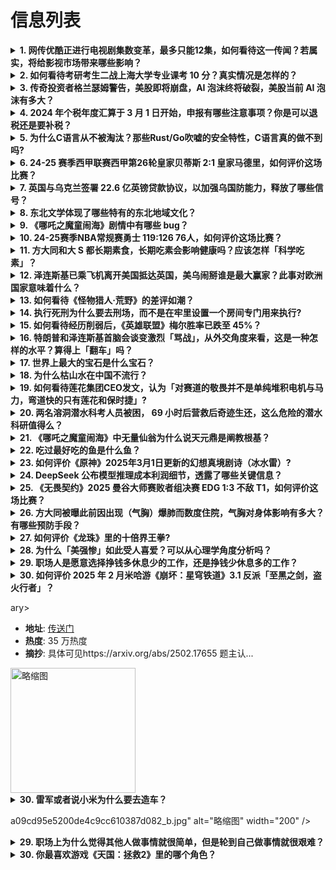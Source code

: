 # 信息列表

<details>
<summary><b>1. 网传优酷正进行电视剧集数变革，最多只能12集，如何看待这一传闻？若属实，将给影视市场带来哪些影响？</b></summary>

- **地址**: [传送门](https://www.zhihu.com/question/13658586246)
- **热度**: 485 万热度
- **摘抄**: 不久前，有网传消息称优酷自2025年起将不再接收16集以上的长剧，主要针对自制剧...

<img src="https://pica.zhimg.com/v2-b1eb7224ed7d9a03820a4aea8af75a7f_xl.jpg?source=57bbeac9" alt="略缩图" width="200" />
</details>

<details>
<summary><b>2. 如何看待考研考生二战上海大学专业课考 10 分？真实情况是怎样的？</b></summary>

- **地址**: [传送门](https://www.zhihu.com/question/13726883917)
- **热度**: 426 万热度
- **摘抄**: 最新进展：3月1日晚，上海大学研究生院官网发布《情况声明》，表示考研研究生阅卷工...

<img src="https://picx.zhimg.com/80/v2-99dab0a75e30e8cabf5f435052115fcb_1440w.png" alt="略缩图" width="200" />
</details>

<details>
<summary><b>3. 传奇投资者格兰瑟姆警告，美股即将崩盘，AI 泡沫终将破裂，美股当前 AI 泡沫有多大？</b></summary>

- **地址**: [传送门](https://www.zhihu.com/question/13719808639)
- **热度**: 262 万热度
- **摘抄**: 据券商中国，站在当前时点，关于美股科技泡沫的警告声，可谓不绝于耳。 其中，传奇投...

<img src="https://picx.zhimg.com/80/v2-45ad1a549acba30cd4bdd984a2aecc59_1440w.png" alt="略缩图" width="200" />
</details>

<details>
<summary><b>4. 2024 年个税年度汇算于 3 月 1 日开始，申报有哪些注意事项？你是可以退税还是要补税？</b></summary>

- **地址**: [传送门](https://www.zhihu.com/question/13714911172)
- **热度**: 231 万热度
- **摘抄**: 个税年度汇算将于3月1日开始。个税汇算是指纳税人需汇总上一年度工资薪金、劳务报酬...

<img src="https://picx.zhimg.com/80/v2-0980d5681064669c7d188470b06c6748_1440w.png" alt="略缩图" width="200" />
</details>

<details>
<summary><b>5. 为什么C语言从不被淘汰？那些Rust/Go吹嘘的安全特性，C语言真的做不到吗?</b></summary>

- **地址**: [传送门](https://www.zhihu.com/question/13684481248)
- **热度**: 146 万热度
- **摘抄**: 最近学Rust和Go时，总看到有人说“C语言不安全”“内存管理是灾难”。但Lin...

<img src="https://picx.zhimg.com/80/v2-bcd6bfa56ac621a38b5aaac42f00b96d_1440w.png" alt="略缩图" width="200" />
</details>

<details>
<summary><b>6. 24-25 赛季西甲联赛西甲第26轮皇家贝蒂斯 2:1 皇家马德里，如何评价这场比赛？</b></summary>

- **地址**: [传送门](https://www.zhihu.com/question/13789782791)
- **热度**: 141 万热度
- **摘抄**: 

<img src="https://picx.zhimg.com/80/v2-db2934d90e3f1506683e37f02da728a2_1440w.webp?source=1def8aca" alt="略缩图" width="200" />
</details>

<details>
<summary><b>7. 英国与乌克兰签署 22.6 亿英镑贷款协议，以加强乌国防能力，释放了哪些信号？</b></summary>

- **地址**: [传送门](https://www.zhihu.com/question/13799166723)
- **热度**: 140 万热度
- **摘抄**: 英国财政部首席秘书达伦·琼斯当地时间3月1日晚在社交媒体平台上表示，当天，英国财...

<img src="https://pic1.zhimg.com/v2-267dbf8b5c9f87373e1f3271223067a8_1440w.png" alt="略缩图" width="200" />
</details>

<details>
<summary><b>8. 东北文学体现了哪些特有的东北地域文化？</b></summary>

- **地址**: [传送门](https://www.zhihu.com/question/12918620182)
- **热度**: 139 万热度
- **摘抄**: 东北文学体现了哪些特有的东北地域文化？

<img src="https://pic1.zhimg.com/80/v2-34326482d6bbda8b309abc46e256b639_1440w.webp?source=1def8aca" alt="略缩图" width="200" />
</details>

<details>
<summary><b>9. 《哪吒之魔童闹海》剧情中有哪些 bug？</b></summary>

- **地址**: [传送门](https://www.zhihu.com/question/11387061617)
- **热度**: 105 万热度
- **摘抄**: 

<img src="https://picx.zhimg.com/50/v2-4cb2ba2fc3808461d4dfdb78643ce339_b.jpg" alt="略缩图" width="200" />
</details>

<details>
<summary><b>10. 24-25赛季NBA常规赛勇士 119:126 76人，如何评价这场比赛？</b></summary>

- **地址**: [传送门](https://www.zhihu.com/question/13807832463)
- **热度**: 71 万热度
- **摘抄**: 

<img src="https://picx.zhimg.com/80/v2-c73174ce3749aa8dc6007d6c0126fe21_1440w.webp?source=1def8aca" alt="略缩图" width="200" />
</details>

<details>
<summary><b>11. 方大同和大 S 都长期素食，长期吃素会影响健康吗？应该怎样「科学吃素」？</b></summary>

- **地址**: [传送门](https://www.zhihu.com/question/13740868418)
- **热度**: 63 万热度
- **摘抄**: 

<img src="https://pic1.zhimg.com/v2-3d6e974b6f985764ebcf39426ef87d15_xl.jpg?source=57bbeac9" alt="略缩图" width="200" />
</details>

<details>
<summary><b>12. 泽连斯基已乘飞机离开美国抵达英国，美乌闹掰谁是最大赢家？此事对欧洲国家意味着什么？</b></summary>

- **地址**: [传送门](https://www.zhihu.com/question/13761644461)
- **热度**: 56 万热度
- **摘抄**: 最新进展： 总台记者当地时间3月1日获悉，乌克兰总统泽连斯基已经抵达英国。更多资...

<img src="https://pic1.zhimg.com/v2-f107bfb4fd0cf78090553825501318d0_1440w.jpg" alt="略缩图" width="200" />
</details>

<details>
<summary><b>13. 如何看待《怪物猎人·荒野》的差评如潮？</b></summary>

- **地址**: [传送门](https://www.zhihu.com/question/13753404816)
- **热度**: 40 万热度
- **摘抄**: 截至2025年3月1日，怪物猎人荒野国区共17k的评测，19%好评，中文评价数量...

<img src="https://pic1.zhimg.com/80/v2-1a3609a5c857a9d608a3474da731eb4a_1440w.webp?source=1def8aca" alt="略缩图" width="200" />
</details>

<details>
<summary><b>14. 执行死刑为什么要去刑场，而不是在牢里设置一个房间专门用来执行?</b></summary>

- **地址**: [传送门](https://www.zhihu.com/question/658579569)
- **热度**: 39 万热度
- **摘抄**: 以前执行死刑是公开的，是为了让更多人看到死刑犯被处决，所以需要拉到大庭广众之下让...

<img src="https://pic1.zhimg.com/v2-1c3d24e50e3430ab16548e812e6a11d8_xl.jpg" alt="略缩图" width="200" />
</details>

<details>
<summary><b>15. 如何看待经历削弱后，《英雄联盟》梅尔胜率已跌至 45%？</b></summary>

- **地址**: [传送门](https://www.zhihu.com/question/13418325421)
- **热度**: 37 万热度
- **摘抄**: [图片]

<img src="https://pic4.zhimg.com/50/v2-52b05e4407900964de40d25783c05ebf_b.jpg" alt="略缩图" width="200" />
</details>

<details>
<summary><b>16. 特朗普和泽连斯基首脑会谈变激烈「骂战」，从外交角度来看，这是一种怎样的水平？算得上「翻车」吗？</b></summary>

- **地址**: [传送门](https://www.zhihu.com/question/13731642055)
- **热度**: 36 万热度
- **摘抄**: 当地时间2月28日，泽连斯基到访美国，与美总统特朗普会面，签署关于开发乌矿产资源...

<img src="https://pic1.zhimg.com/80/v2-953758dde320b8b8a038419b8fb27411_1440w.png" alt="略缩图" width="200" />
</details>

<details>
<summary><b>17. 世界上最大的宝石是什么宝石？</b></summary>

- **地址**: [传送门](https://www.zhihu.com/question/429231337)
- **热度**: 34 万热度
- **摘抄**: 最贵的又是什么宝石？

<img src="https://pica.zhimg.com/50/v2-4fe53b1597c5d28a96691f7764d3701e_b.jpg" alt="略缩图" width="200" />
</details>

<details>
<summary><b>18. 为什么枯山水在中国不流行？</b></summary>

- **地址**: [传送门](https://www.zhihu.com/question/23448967)
- **热度**: 33 万热度
- **摘抄**: 枯山水在日本这么盛行，为什么在文化相似的中国却很罕见？

<img src="https://pica.zhimg.com/50/9ca688b23c986ae677d76346f8903dd2_b.jpg" alt="略缩图" width="200" />
</details>

<details>
<summary><b>19. 如何看待莲花集团CEO发文，认为「对赛道的敬畏并不是单纯堆积电机与马力，弯道快的只有莲花和保时捷」?</b></summary>

- **地址**: [传送门](https://www.zhihu.com/question/13691384077)
- **热度**: 29 万热度
- **摘抄**: 莲花集团CEO冯擎峰今日在微博发文称，对赛道的敬畏并不是电机与马力的单纯堆积，大...

<img src="https://pic1.zhimg.com/80/v2-ac560651156126b312054f699368e800_1440w.webp?source=1def8aca" alt="略缩图" width="200" />
</details>

<details>
<summary><b>20. 两名溶洞潜水科考人员被困， 69 小时后营救后奇迹生还，这么危险的潜水科研值得么？</b></summary>

- **地址**: [传送门](https://www.zhihu.com/question/13653601935)
- **热度**: 28 万热度
- **摘抄**: 2月5日，两名科考队员在广西百色市田阳区的一个溶洞内潜水时失联，后经当地公安、应...

<img src="https://pic3.zhimg.com/v2-5dedd36d0277f030340346bc8477aa36_1440w.jpg" alt="略缩图" width="200" />
</details>

<details>
<summary><b>21. 《哪吒之魔童闹海》中无量仙翁为什么说天元鼎是阐教根基？</b></summary>

- **地址**: [传送门](https://www.zhihu.com/question/11906192085)
- **热度**: 23 万热度
- **摘抄**: 无量仙翁在天元鼎被破的时候说的

<img src="https://pica.zhimg.com/80/v2-96edb48054fe1db77d5ca50159e4695a_1440w.webp" alt="略缩图" width="200" />
</details>

<details>
<summary><b>22. 吃过最好吃的鱼是什么鱼？</b></summary>

- **地址**: [传送门](https://www.zhihu.com/question/334848608)
- **热度**: 22 万热度
- **摘抄**: 

<img src="https://pic2.zhimg.com/50/v2-3fa0d163a428d3dcb3eee4bd4c1af9c9_b.jpg" alt="略缩图" width="200" />
</details>

<details>
<summary><b>23. 如何评价《原神》2025年3月1日更新的幻想真境剧诗（冰水雷）?</b></summary>

- **地址**: [传送门](https://www.zhihu.com/question/13745253584)
- **热度**: 19 万热度
- **摘抄**: 

<img src="https://pic1.zhimg.com/50/v2-a2b3ad244e07e2094ad63eea064506be_b.jpg" alt="略缩图" width="200" />
</details>

<details>
<summary><b>24. DeepSeek 公布模型推理成本利润细节，透露了哪些关键信息？</b></summary>

- **地址**: [传送门](https://www.zhihu.com/question/13730017341)
- **热度**: 19 万热度
- **摘抄**: 一天的总收入为 $562,027，成本利润率 545%DeepSeek：Deep...

<img src="https://picx.zhimg.com/v2-02037b7de4bdb9bc5aca81b2fe9bfe19_r.jpg?source=1def8aca" alt="略缩图" width="200" />
</details>

<details>
<summary><b>25. 《无畏契约》2025 曼谷大师赛败者组决赛 EDG 1:3 不敌 T1，如何评价这场比赛？</b></summary>

- **地址**: [传送门](https://www.zhihu.com/question/13755153969)
- **热度**: 19 万热度
- **摘抄**: 

<img src="https://pic2.zhimg.com/50/v2-954b367e2e18d85327c7baeedba06433_b.jpg" alt="略缩图" width="200" />
</details>

<details>
<summary><b>26. 方大同被曝此前因出现（气胸）爆肺而数度住院，气胸对身体影响有多大？有哪些预防手段？</b></summary>

- **地址**: [传送门](https://www.zhihu.com/question/13735749077)
- **热度**: 17 万热度
- **摘抄**: 此前新闻报道： 你还记得方大同吗？ 你听过方大同的歌吗？ 作为中国香港著名的男歌...

<img src="https://picx.zhimg.com/80/v2-f9f470f0b14619d2b46a293aa914b0ea_1440w.png" alt="略缩图" width="200" />
</details>

<details>
<summary><b>27. 如何评价《龙珠》里的十倍界王拳?</b></summary>

- **地址**: [传送门](https://www.zhihu.com/question/7633089322)
- **热度**: 16 万热度
- **摘抄**: 

<img src="https://picx.zhimg.com/80/v2-26b8a5bca8b1156dc7360af72eed9772_1440w.png" alt="略缩图" width="200" />
</details>

<details>
<summary><b>28. 为什么「美强惨」如此受人喜爱？可以从心理学角度分析吗？</b></summary>

- **地址**: [传送门](https://www.zhihu.com/question/13541859495)
- **热度**: 15 万热度
- **摘抄**: @知乎心理

<img src="https://pic4.zhimg.com/v2-af7239f7013df408d603304100ffb48f_1440w.jpeg" alt="略缩图" width="200" />
</details>

<details>
<summary><b>29. 职场人是愿意选择挣钱多休息少的工作，还是挣钱少休息多的工作？</b></summary>

- **地址**: [传送门](https://www.zhihu.com/question/13746336583)
- **热度**: 15 万热度
- **摘抄**: 歌手方大同的去世，引发了很多思考。 为了完成工作，似乎加班加点已经成了常态。但是...

<img src="https://picx.zhimg.com/80/v2-0c60eb1771c4ef3d0c7e8b90d35c661c_1440w.webp?source=1def8aca" alt="略缩图" width="200" />
</details>

<details>
<summary><b>30. 如何评价 2025 年 2 月米哈游《崩坏：星穹铁道》3.1 反派「至黑之剑，盗火行者」？</b></summary>

- **地址**: [传送门](https://www.zhihu.com/question/13480712762)
- **热度**: 12 万热度
- **摘抄**: [图片]

<img src="https://picx.zhimg.com/80/v2-e84bcffaeae43fa8a79bf7b4d1230603_1440w.webp?source=1def8aca" alt="略缩图" width="200" />
</details>

ary>

- **地址**: [传送门](https://www.zhihu.com/question/13416663153)
- **热度**: 35 万热度
- **摘抄**: 具体可见https://arxiv.org/abs/2502.17655 题主认...

<img src="https://pic1.zhimg.com/v2-38ae7cf6f975ab2ee6d7e8ffb72a5644_1440w.jpg" alt="略缩图" width="200" />
</details>

<details>
<summary><b>30. 雷军或者说小米为什么要去造车？</b></summary>

- **地址**: [传送门](https://www.zhihu.com/question/639051953)
- **热度**: 35 万热度
- **摘抄**: 

<img src="https://pic1.zhimg.com/80/v2-8601d931b780a09ec1fd6ae95743a01f_1440w.webp?source=1def8aca" alt="略缩图" width="200" />
</details>

a09cd95e5200de4c9cc610387d082_b.jpg" alt="略缩图" width="200" />
</details>

<details>
<summary><b>29. 职场上为什么觉得其他人做事情就很简单，但是轮到自己做事情就很艰难？</b></summary>

- **地址**: [传送门](https://www.zhihu.com/question/13504220097)
- **热度**: 70 万热度
- **摘抄**: 看着别人做事情，轻描淡写，轻松搞定。轮到自己，首先是怕做事情，其次是怕做不好事情...

<img src="https://pic1.zhimg.com/50/v2-90466bec7dd534028f622e467510c49e_b.jpg" alt="略缩图" width="200" />
</details>

<details>
<summary><b>30. 你最喜欢游戏《天国：拯救2》里的哪个角色？</b></summary>

- **地址**: [传送门](https://www.zhihu.com/question/11234878278)
- **热度**: 68 万热度
- **摘抄**: 

<img src="https://pic1.zhimg.com/80/v2-15ba1af1c50e824942c47ba7953a4960_1440w.webp?source=1def8aca" alt="略缩图" width="200" />
</details>

